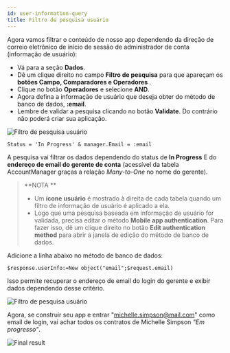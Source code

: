 ```yaml
---
id: user-information-query
title: Filtro de pesquisa usuário
---
```


Agora vamos filtrar o conteúdo de nosso app dependendo da direção de correio eletrônico de início de sessão de administrador de conta (informação de usuário):

* Vá para a seção **Dados**.
* Dê um clique direito no campo  **Filtro de pesquisa** para que apareçam os **botões Campo, Comparadores e Operadores** .
* Clique no botão **Operadores** e selecione **AND**.
* Agora defina a informação de usuário que deseja obter do método de banco de dados, **:email**.
* Lembre de validar a pesquisa clicando no botão **Validate**. Do contrário não poderá criar sua aplicação.

![Filtro de pesquisa usuário](assets/en/restricted-queries/user-information-query.png)

```4d
Status = 'In Progress' & manager.Email = :email 
```

A pesquisa vai filtrar os dados dependendo do status de **In Progress** E do **endereço de email do gerente de conta** (acessível da tabela AccountManager graças a relação  *Many-to-One* no nome do gerente).

> **NOTA **
> 
> * Um  **ícone usuário** é mostrado à direita de cada tabela quando um filtro de informação de usuário é aplicado a ela.
> * Logo que uma pesquisa baseada em informação de usuário for validada, precisa editar o método **Mobile app authentication**. Para fazer isso, dê um clique direito no botão **Edit authentication method** para abrir a janela de edição do método de banco de dados.


Adicione a linha abaixo no método de banco de dados:

```4d
$response.userInfo:=New object("email";$request.email)
```

Isso permite recuperar o endereço de email do login do gerente e exibir dados dependendo desse critério.

![Filtro de pesquisa usuário](assets/en/restricted-queries/database-method-user-information-query.png)

Agora, se construir seu app e entrar "michelle.simpson@mail.com" como email de login, vai achar todos os contratos de Michelle Simpson *"Em progresso"*.

![Final result](assets/en/restricted-queries/restricted-queries-final-result.png)




